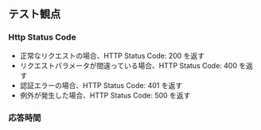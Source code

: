 ## テスト観点

### Http Status Code

- 正常なリクエストの場合、HTTP Status Code: 200 を返す
- リクエストパラメータが間違っている場合、HTTP Status Code: 400 を返す
- 認証エラーの場合、HTTP Status Code: 401 を返す
- 例外が発生した場合、HTTP Status Code: 500 を返す

### 応答時間

